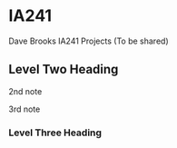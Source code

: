 # IA241

Dave Brooks
IA241 Projects (To be shared)


## Level Two Heading
 2nd note
 
 3rd note
 
 
 ### Level Three Heading
